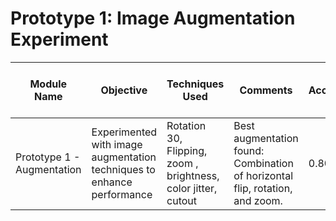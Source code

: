 # Prototype 1: Image Augmentation Experiment

| **Module Name**              | **Objective**                                                          | **Techniques Used**                                       | **Comments**                                                      | **Accuracy** | **ROC-AUC** | **AP Score** | **Recall (Sensitivity)** | **Specificity** | **Precision** | **F1 Score** | **Training Loss**     | **Training Accuracy** | **F1 & ROC-AUC History** |
|------------------------------|------------------------------------------------------------------------|----------------------------------------------------------|-------------------------------------------------------------------|--------------|-------------|--------------|--------------------------|-----------------|---------------|--------------|-----------------------|-----------------------|--------------------------|
| Prototype 1 - Augmentation    | Experimented with image augmentation techniques to enhance performance | Rotation 30, Flipping, zoom , brightness, color jitter, cutout                   | Best augmentation found: Combination of horizontal flip, rotation, and zoom. | 0.8032       | 0.8660      | 0.6663       | 0.7176                  | 0.8270          | 0.5357        | 0.6135       | ![Training Loss Graph](https://github.com/user-attachments/assets/48c412fc-47d2-4249-93e1-be75249d11f3)  | ![Training Accuracy Graph](path_to_accuracy_graph.png) | ![F1 & ROC-AUC History](path_to_f1_roc_auc_graph.png) |
